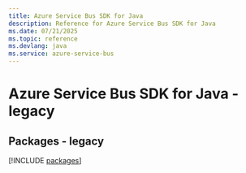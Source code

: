 ```yaml
---
title: Azure Service Bus SDK for Java
description: Reference for Azure Service Bus SDK for Java
ms.date: 07/21/2025
ms.topic: reference
ms.devlang: java
ms.service: azure-service-bus
---
```

# Azure Service Bus SDK for Java - legacy
## Packages - legacy
[!INCLUDE [packages](service-bus-index.md)]